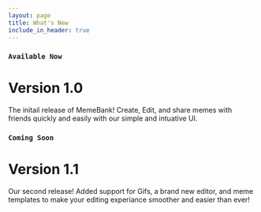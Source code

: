 ```yaml
---
layout: page
title: What's New
include_in_header: true
---
```


### `Available Now`
# **Version 1.0**
The initail release of MemeBank! Create, Edit, and share memes with friends quickly and easily with our simple and intuative UI.

### `Coming Soon`
# **Version 1.1**
Our second release! Added support for Gifs, a brand new editor, and meme templates to make your editing experiance smoother and easier than ever!